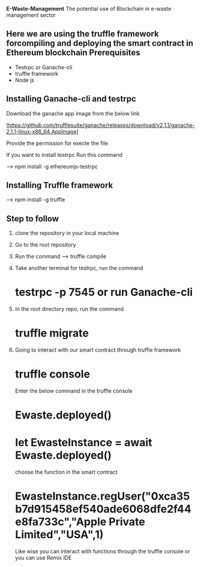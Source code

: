 **E-Waste-Management**
The potential use of Blockchain in e-waste management sector

Here we are using the truffle framework forcompiling and deploying the smart contract in Ethereum blockchain
Prerequisites 
--------------
- Testrpc or Ganache-cli
- truffle framework
- Node js


Installing Ganache-cli and testrpc
----------------------------------
Download the ganache app image from the below link

[https://github.com/trufflesuite/ganache/releases/download/v2.1.1/ganache-2.1.1-linux-x86_64.AppImage]

Provide the permission for execte the file

If you want to install testrpc
Run this command 

--> npm install -g ethereumjs-testrpc


Installing Truffle framework
---------------------------
--> npm install -g truffle

Step to follow
-------------------
1. clone the repository in your local machine
2. Go to the root repository
3. Run the command 
   --> truffle compile
4. Take another terminal for testrpc, run the command 
    # testrpc -p 7545 or run Ganache-cli
5. In the root directory repo, run the command
   # truffle migrate
   
6. Going to interact with our smart contract through truffle framework
   # truffle console
   Enter the below command in the truffle console
   # Ewaste.deployed()
   # let EwasteInstance = await Ewaste.deployed()
   
   choose the function in the smart contract
   
   # EwasteInstance.regUser("0xca35b7d915458ef540ade6068dfe2f44e8fa733c","Apple Private Limited","USA",1)
   
   Like wise you can interact with functions through the truffle console or you can use Remix IDE 





